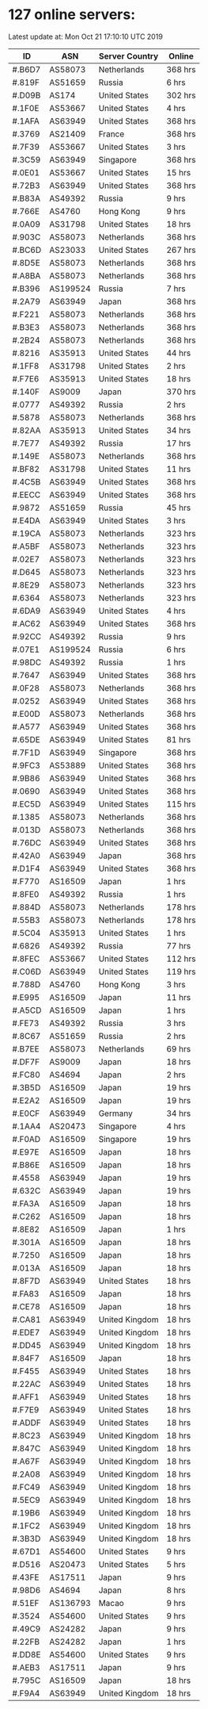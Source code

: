 # 127 online servers:

Latest update at: Mon Oct 21 17:10:10 UTC 2019

| ID | ASN | Server Country | Online |
| -- | --- | -------------- | ------ |
| #.B6D7 | AS58073 | Netherlands | 368 hrs |
| #.819F | AS51659 | Russia | 6 hrs |
| #.D09B | AS174 | United States | 302 hrs |
| #.1F0E | AS53667 | United States | 4 hrs |
| #.1AFA | AS63949 | United States | 368 hrs |
| #.3769 | AS21409 | France | 368 hrs |
| #.7F39 | AS53667 | United States | 3 hrs |
| #.3C59 | AS63949 | Singapore | 368 hrs |
| #.0E01 | AS53667 | United States | 15 hrs |
| #.72B3 | AS63949 | United States | 368 hrs |
| #.B83A | AS49392 | Russia | 9 hrs |
| #.766E | AS4760 | Hong Kong | 9 hrs |
| #.0A09 | AS31798 | United States | 18 hrs |
| #.903C | AS58073 | Netherlands | 368 hrs |
| #.BC6D | AS23033 | United States | 267 hrs |
| #.8D5E | AS58073 | Netherlands | 368 hrs |
| #.A8BA | AS58073 | Netherlands | 368 hrs |
| #.B396 | AS199524 | Russia | 7 hrs |
| #.2A79 | AS63949 | Japan | 368 hrs |
| #.F221 | AS58073 | Netherlands | 368 hrs |
| #.B3E3 | AS58073 | Netherlands | 368 hrs |
| #.2B24 | AS58073 | Netherlands | 368 hrs |
| #.8216 | AS35913 | United States | 44 hrs |
| #.1FF8 | AS31798 | United States | 2 hrs |
| #.F7E6 | AS35913 | United States | 18 hrs |
| #.140F | AS9009 | Japan | 370 hrs |
| #.0777 | AS49392 | Russia | 2 hrs |
| #.5878 | AS58073 | Netherlands | 368 hrs |
| #.82AA | AS35913 | United States | 34 hrs |
| #.7E77 | AS49392 | Russia | 17 hrs |
| #.149E | AS58073 | Netherlands | 368 hrs |
| #.BF82 | AS31798 | United States | 11 hrs |
| #.4C5B | AS63949 | United States | 368 hrs |
| #.EECC | AS63949 | United States | 368 hrs |
| #.9872 | AS51659 | Russia | 45 hrs |
| #.E4DA | AS63949 | United States | 3 hrs |
| #.19CA | AS58073 | Netherlands | 323 hrs |
| #.A5BF | AS58073 | Netherlands | 323 hrs |
| #.02E7 | AS58073 | Netherlands | 323 hrs |
| #.D645 | AS58073 | Netherlands | 323 hrs |
| #.8E29 | AS58073 | Netherlands | 323 hrs |
| #.6364 | AS58073 | Netherlands | 323 hrs |
| #.6DA9 | AS63949 | United States | 4 hrs |
| #.AC62 | AS63949 | United States | 368 hrs |
| #.92CC | AS49392 | Russia | 9 hrs |
| #.07E1 | AS199524 | Russia | 6 hrs |
| #.98DC | AS49392 | Russia | 1 hrs |
| #.7647 | AS63949 | United States | 368 hrs |
| #.0F28 | AS58073 | Netherlands | 368 hrs |
| #.0252 | AS63949 | United States | 368 hrs |
| #.E00D | AS58073 | Netherlands | 368 hrs |
| #.A577 | AS63949 | United States | 368 hrs |
| #.65DE | AS63949 | United States | 81 hrs |
| #.7F1D | AS63949 | Singapore | 368 hrs |
| #.9FC3 | AS53889 | United States | 368 hrs |
| #.9B86 | AS63949 | United States | 368 hrs |
| #.0690 | AS63949 | United States | 368 hrs |
| #.EC5D | AS63949 | United States | 115 hrs |
| #.1385 | AS58073 | Netherlands | 368 hrs |
| #.013D | AS58073 | Netherlands | 368 hrs |
| #.76DC | AS63949 | United States | 368 hrs |
| #.42A0 | AS63949 | Japan | 368 hrs |
| #.D1F4 | AS63949 | United States | 368 hrs |
| #.F770 | AS16509 | Japan | 1 hrs |
| #.8FE0 | AS49392 | Russia | 1 hrs |
| #.884D | AS58073 | Netherlands | 178 hrs |
| #.55B3 | AS58073 | Netherlands | 178 hrs |
| #.5C04 | AS35913 | United States | 1 hrs |
| #.6826 | AS49392 | Russia | 77 hrs |
| #.8FEC | AS53667 | United States | 112 hrs |
| #.C06D | AS63949 | United States | 119 hrs |
| #.788D | AS4760 | Hong Kong | 3 hrs |
| #.E995 | AS16509 | Japan | 11 hrs |
| #.A5CD | AS16509 | Japan | 1 hrs |
| #.FE73 | AS49392 | Russia | 3 hrs |
| #.8C67 | AS51659 | Russia | 2 hrs |
| #.B7EE | AS58073 | Netherlands | 69 hrs |
| #.DF7F | AS9009 | Japan | 18 hrs |
| #.FC80 | AS4694 | Japan | 2 hrs |
| #.3B5D | AS16509 | Japan | 19 hrs |
| #.E2A2 | AS16509 | Japan | 19 hrs |
| #.E0CF | AS63949 | Germany | 34 hrs |
| #.1AA4 | AS20473 | Singapore | 4 hrs |
| #.F0AD | AS16509 | Singapore | 19 hrs |
| #.E97E | AS16509 | Japan | 18 hrs |
| #.B86E | AS16509 | Japan | 18 hrs |
| #.4558 | AS63949 | Japan | 19 hrs |
| #.632C | AS63949 | Japan | 19 hrs |
| #.FA3A | AS16509 | Japan | 18 hrs |
| #.C262 | AS16509 | Japan | 18 hrs |
| #.8E82 | AS16509 | Japan | 1 hrs |
| #.301A | AS16509 | Japan | 18 hrs |
| #.7250 | AS16509 | Japan | 18 hrs |
| #.013A | AS16509 | Japan | 18 hrs |
| #.8F7D | AS63949 | United States | 18 hrs |
| #.FA83 | AS16509 | Japan | 18 hrs |
| #.CE78 | AS16509 | Japan | 18 hrs |
| #.CA81 | AS63949 | United Kingdom | 18 hrs |
| #.EDE7 | AS63949 | United Kingdom | 18 hrs |
| #.DD45 | AS63949 | United Kingdom | 18 hrs |
| #.84F7 | AS16509 | Japan | 18 hrs |
| #.F455 | AS63949 | United States | 18 hrs |
| #.22AC | AS63949 | United States | 18 hrs |
| #.AFF1 | AS63949 | United States | 18 hrs |
| #.F7E9 | AS63949 | United States | 18 hrs |
| #.ADDF | AS63949 | United States | 18 hrs |
| #.8C23 | AS63949 | United Kingdom | 18 hrs |
| #.847C | AS63949 | United Kingdom | 18 hrs |
| #.A67F | AS63949 | United Kingdom | 18 hrs |
| #.2A08 | AS63949 | United Kingdom | 18 hrs |
| #.FC49 | AS63949 | United Kingdom | 18 hrs |
| #.5EC9 | AS63949 | United Kingdom | 18 hrs |
| #.19B6 | AS63949 | United Kingdom | 18 hrs |
| #.1FC2 | AS63949 | United Kingdom | 18 hrs |
| #.3B3D | AS63949 | United Kingdom | 18 hrs |
| #.67D1 | AS54600 | United States | 9 hrs |
| #.D516 | AS20473 | United States | 5 hrs |
| #.43FE | AS17511 | Japan | 9 hrs |
| #.98D6 | AS4694 | Japan | 8 hrs |
| #.51EF | AS136793 | Macao | 9 hrs |
| #.3524 | AS54600 | United States | 9 hrs |
| #.49C9 | AS24282 | Japan | 9 hrs |
| #.22FB | AS24282 | Japan | 1 hrs |
| #.DD8E | AS54600 | United States | 9 hrs |
| #.AEB3 | AS17511 | Japan | 9 hrs |
| #.795C | AS16509 | Japan | 18 hrs |
| #.F9A4 | AS63949 | United Kingdom | 18 hrs |

